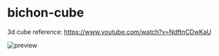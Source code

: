 # bichon-cube
3d cube reference: https://www.youtube.com/watch?v=NdftnCDwKaU

![preview](https://user-images.githubusercontent.com/112453419/193736021-e2f34685-07ea-4b76-a856-e324e94f691c.gif)
